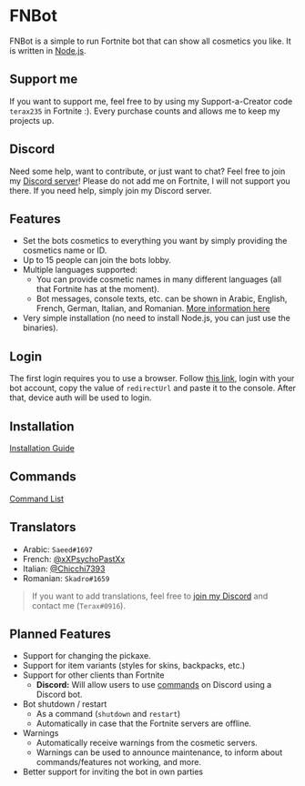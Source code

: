 # FNBot

FNBot is a simple to run Fortnite bot that can show all cosmetics you like. It is written in [Node.js](https://nodejs.org/en).

## Support me
If you want to support me, feel free to by using my Support-a-Creator code `terax235` in Fortnite :).
Every purchase counts and allows me to keep my projects up.

## Discord

Need some help, want to contribute, or just want to chat? Feel free to join my [Discord server](https://discord.gg/dksmQK7)!
Please do not add me on Fortnite, I will not support you there. If you need help, simply join my Discord server.

## Features

- Set the bots cosmetics to everything you want by simply providing the cosmetics name or ID.
- Up to 15 people can join the bots lobby.
- Multiple languages supported:
  - You can provide cosmetic names in many different languages (all that Fortnite has at the moment).
  - Bot messages, console texts, etc. can be shown in Arabic, English, French, German, Italian, and Romanian. [More information here](#Translators)
- Very simple installation (no need to install Node.js, you can just use the binaries).

## Login
The first login requires you to use a browser. Follow [this link](https://www.epicgames.com/id/logout?redirectUrl=https%3A//www.epicgames.com/id/login%3FredirectUrl%3Dhttps%253A%252F%252Fwww.epicgames.com%252Fid%252Fapi%252Fredirect%253FclientId%253Dec684b8c687f479fadea3cb2ad83f5c6%2526responseType%253Dcode), login with your bot account, copy the value of `redirectUrl` and paste it to the console. After that, device auth will be used to login.

## Installation

[Installation Guide](https://github.com/Terax235/fnbot-client/wiki/Installation)

## Commands

[Command List](https://github.com/Terax235/fnbot-client/wiki/Commands)

## Translators

- Arabic: `Saeed#1697`
- French: [@xXPsychoPastXx](https://twitter.com/xXPsychoPastXx)
- Italian: [@Chicchi7393](https://twitter.com/Chicchi7393)
- Romanian: `Skadro#1659`

> If you want to add translations, feel free to [join my Discord](https://discord.gg/dksmQK7) and contact me (`Terax#0916`).

## Planned Features

- Support for changing the pickaxe.
- Support for item variants (styles for skins, backpacks, etc.)
- Support for other clients than Fortnite
  - **Discord:** Will allow users to use [commands](https://github.com/Terax235/fnbot-client/wiki/Commands) on Discord using a Discord bot.
- Bot shutdown / restart
  - As a command (`shutdown` and `restart`)
  - Automatically in case that the Fortnite servers are offline.
- Warnings
  - Automatically receive warnings from the cosmetic servers.
  - Warnings can be used to announce maintenance, to inform about commands/features not working, and more.
- Better support for inviting the bot in own parties
